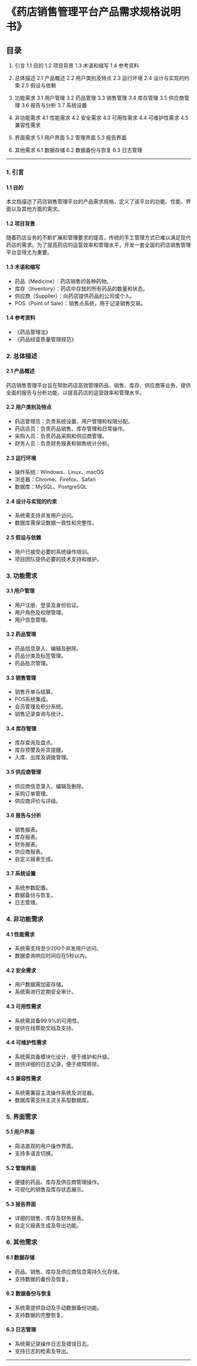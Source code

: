 # 《药店销售管理平台产品需求规格说明书》

## 目录

1. 引言
   1.1 目的
   1.2 项目背景
   1.3 术语和缩写
   1.4 参考资料

2. 总体描述
   2.1 产品概述
   2.2 用户类别及特点
   2.3 运行环境
   2.4 设计与实现的约束
   2.5 假设与依赖

3. 功能需求
   3.1 用户管理
   3.2 药品管理
   3.3 销售管理
   3.4 库存管理
   3.5 供应商管理
   3.6 报告与分析
   3.7 系统设置

4. 非功能需求
   4.1 性能需求
   4.2 安全需求
   4.3 可用性需求
   4.4 可维护性需求
   4.5 兼容性需求

5. 界面需求
   5.1 用户界面
   5.2 管理界面
   5.3 报告界面

6. 其他需求
   6.1 数据存储
   6.2 数据备份与恢复
   6.3 日志管理

---

### 1. 引言

#### 1.1 目的
本文档描述了药店销售管理平台的产品需求规格，定义了该平台的功能、性能、界面以及其他方面的需求。

#### 1.2 项目背景
随着药店业务的不断扩展和管理要求的提高，传统的手工管理方式已难以满足现代药店的需求。为了提高药店的运营效率和管理水平，开发一套全面的药店销售管理平台显得尤为重要。

#### 1.3 术语和缩写
- 药品（Medicine）：药店销售的各种药物。
- 库存（Inventory）：药店中存放的所有药品的数量和状态。
- 供应商（Supplier）：向药店提供药品的公司或个人。
- POS（Point of Sale）：销售点系统，用于记录销售交易。

#### 1.4 参考资料
- 《药品管理法》
- 《药品经营质量管理规范》

### 2. 总体描述

#### 2.1 产品概述
药店销售管理平台旨在帮助药店高效管理药品、销售、库存、供应商等业务，提供全面的报告与分析功能，以提高药店的运营效率和管理水平。

#### 2.2 用户类别及特点
- 药店管理员：负责系统设置、用户管理和权限分配。
- 药店店员：负责药品销售、库存管理和日常操作。
- 采购人员：负责药品采购和供应商管理。
- 财务人员：负责财务报表和销售统计分析。

#### 2.3 运行环境
- 操作系统：Windows、Linux、macOS
- 浏览器：Chrome、Firefox、Safari
- 数据库：MySQL、PostgreSQL

#### 2.4 设计与实现的约束
- 系统需支持并发用户访问。
- 数据库需保证数据一致性和完整性。

#### 2.5 假设与依赖
- 用户已接受必要的系统操作培训。
- 项目团队提供必要的技术支持和维护。

### 3. 功能需求

#### 3.1 用户管理
- 用户注册、登录及身份验证。
- 用户角色及权限管理。
- 用户信息管理。

#### 3.2 药品管理
- 药品信息录入、编辑及删除。
- 药品分类及标签管理。
- 药品批次管理。

#### 3.3 销售管理
- 销售开单与结算。
- POS系统集成。
- 会员管理及积分系统。
- 销售记录查询与统计。

#### 3.4 库存管理
- 库存查询及盘点。
- 库存预警及补货提醒。
- 入库、出库及调拨管理。

#### 3.5 供应商管理
- 供应商信息录入、编辑及删除。
- 采购订单管理。
- 供应商评价与评级。

#### 3.6 报告与分析
- 销售报表。
- 库存报表。
- 财务报表。
- 供应商报表。
- 自定义报表生成。

#### 3.7 系统设置
- 系统参数配置。
- 数据备份与恢复。
- 日志管理。

### 4. 非功能需求

#### 4.1 性能需求
- 系统需支持至少200个并发用户访问。
- 数据查询响应时间应在5秒以内。

#### 4.2 安全需求
- 用户数据需加密存储。
- 系统需进行定期安全审计。

#### 4.3 可用性需求
- 系统需具备99.9%的可用性。
- 提供在线帮助文档及支持。

#### 4.4 可维护性需求
- 系统需具备模块化设计，便于维护和升级。
- 提供详细的日志记录，便于故障排除。

#### 4.5 兼容性需求
- 系统需兼容主流操作系统及浏览器。
- 数据库需支持主流关系型数据库。

### 5. 界面需求

#### 5.1 用户界面
- 简洁直观的用户操作界面。
- 支持多语言切换。

#### 5.2 管理界面
- 便捷的药品、库存及供应商管理操作。
- 可视化的销售及库存状态展示。

#### 5.3 报告界面
- 详细的销售、库存及财务报表。
- 自定义报表生成及导出功能。

### 6. 其他需求

#### 6.1 数据存储
- 药品、销售、库存及供应商信息需持久化存储。
- 支持数据的备份及恢复。

#### 6.2 数据备份与恢复
- 系统需提供自动及手动数据备份功能。
- 支持数据的完整恢复。

#### 6.3 日志管理
- 系统需记录操作日志及错误日志。
- 支持日志的检索及导出。

---

